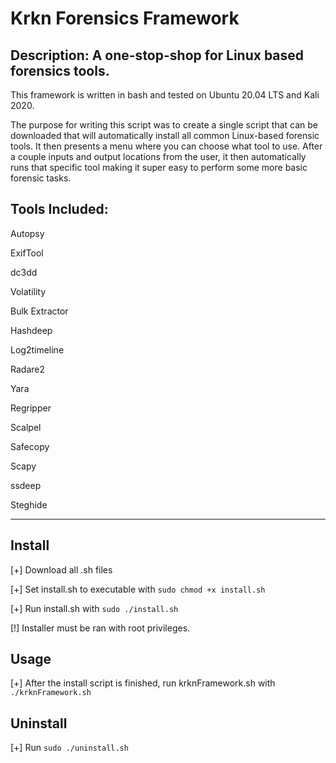 # Krkn Forensics Framework
## Description: A one-stop-shop for Linux based forensics tools.
This framework is written in bash and tested on Ubuntu 20.04 LTS and Kali 2020.

The purpose for writing this script was to create a single script that can be downloaded that will automatically install all common Linux-based forensic tools. It then presents a menu where you can choose what tool to use. After a couple inputs and output locations from the user, it then automatically runs that specific tool making it super easy to perform some more basic forensic tasks.

## Tools Included:
  Autopsy
  
  ExifTool
  
  dc3dd
  
  Volatility
  
  Bulk Extractor
  
  Hashdeep
  
  Log2timeline
  
  Radare2
  
  Yara
  
  Regripper
  
  Scalpel
  
  Safecopy
  
  Scapy
  
  ssdeep
  
  Steghide
 
  
-------------------------
## Install
[+] Download all .sh files

[+] Set install.sh to executable with `sudo chmod +x install.sh`

[+] Run install.sh with `sudo ./install.sh`

[!] Installer must be ran with root privileges.

## Usage
[+] After the install script is finished, run krknFramework.sh with `./krknFramework.sh`

## Uninstall
[+] Run `sudo ./uninstall.sh`
